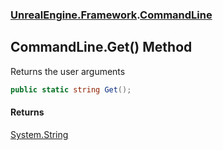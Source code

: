 ### [UnrealEngine.Framework](./UnrealEngine-Framework.md 'UnrealEngine.Framework').[CommandLine](./CommandLine.md 'UnrealEngine.Framework.CommandLine')
## CommandLine.Get() Method
Returns the user arguments  
```csharp
public static string Get();
```
#### Returns
[System.String](https://docs.microsoft.com/en-us/dotnet/api/System.String 'System.String')  
